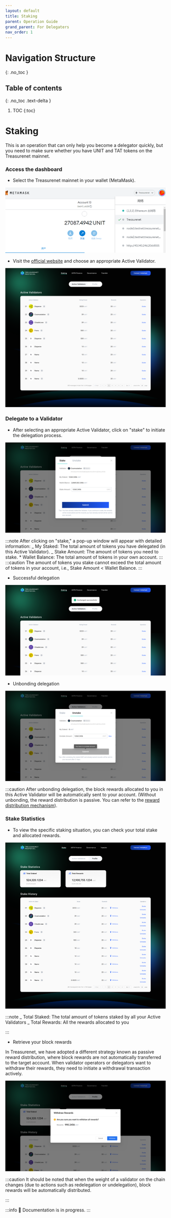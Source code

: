 ```yaml
---
layout: default
title: Staking
parent: Operation Guide
grand_parent: For Delegaters
nav_order: 1
---
```


# Navigation Structure
{: .no_toc }

## Table of contents
{: .no_toc .text-delta }

1. TOC
{:toc}


# Staking

This is an operation that can only help you become a delegator quickly, but you need to make sure whether you have UNIT and TAT tokens on the Treasurenet mainnet.

### Access the dashboard

- Select the Treasurenet mainnet in your wallet (MetaMask).

![Staking_MetaMask](/img/docs/metamask.jpg)

- Visit the [official website](https://splatform.treasurenet.io/Stake/activeValidators) and choose an appropriate Active Validator.

![Staking_Active_Validator](/img/docs/Staking_Active_Validator.png)

### Delegate to a Validator

- After selecting an appropriate Active Validator, click on "stake" to initiate the delegation process.

![Staking_Stake](/img/docs/Staking_tanchuang.png)

:::note
After clicking on "stake," a pop-up window will appear with detailed information:
_ My Staked: The total amount of tokens you have delegated (in this Active Validator).
_ Stake Amount: The amount of tokens you need to stake. \* Wallet Balance: The total amount of tokens in your own account.
:::
:::caution
The amount of tokens you stake cannot exceed the total amount of tokens in your account, i.e., Stake Amount < Wallet Balance.
:::

- Successful delegation

![Staking_Successful](/img/docs/successful.png)

- Unbonding delegation

![unstake](/img/docs/unstake.png)

:::caution
After unbonding delegation, the block rewards allocated to you in this Active Validator will be automatically sent to your account. (Without unbonding, the reward distribution is passive. You can refer to the [reward distribution mechanism](../../protocolDevelopers/modules/distribution.md)).

### Stake Statistics

- To view the specific staking situation, you can check your total stake and allocated rewards.

![Stake_Profile](/img/docs/Stake_Profile.png)

:::note
_ Total Staked: The total amount of tokens staked by all your Active Validators
_ Total Rewards: All the rewards allocated to you

:::

- Retrieve your block rewards

In Treasurenet, we have adopted a different strategy known as passive reward distribution, where block rewards are not automatically transferred to the target account. When validator operators or delegators want to withdraw their rewards, they need to initiate a withdrawal transaction actively.

![Withdraw_Rewards](/img/docs/Withdraw_Rewards.png)

:::caution
It should be noted that when the weight of a validator on the chain changes (due to actions such as redelegation or undelegation), block rewards will be automatically distributed.

:::

:::info
🚧 Documentation is in progress.
:::